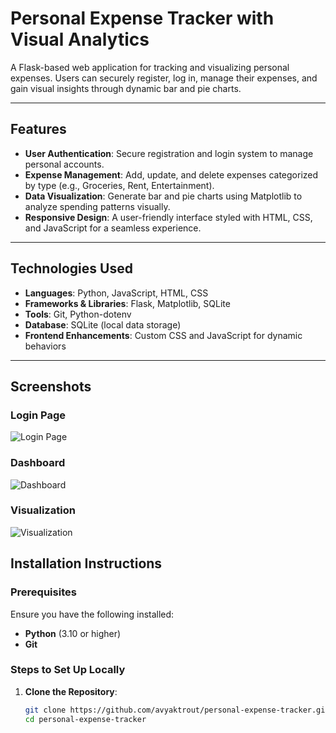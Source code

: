# Personal Expense Tracker with Visual Analytics

A Flask-based web application for tracking and visualizing personal expenses. Users can securely register, log in, manage their expenses, and gain visual insights through dynamic bar and pie charts.

---

## Features

- **User Authentication**: Secure registration and login system to manage personal accounts.
- **Expense Management**: Add, update, and delete expenses categorized by type (e.g., Groceries, Rent, Entertainment).
- **Data Visualization**: Generate bar and pie charts using Matplotlib to analyze spending patterns visually.
- **Responsive Design**: A user-friendly interface styled with HTML, CSS, and JavaScript for a seamless experience.

---

## Technologies Used

- **Languages**: Python, JavaScript, HTML, CSS
- **Frameworks & Libraries**: Flask, Matplotlib, SQLite
- **Tools**: Git, Python-dotenv
- **Database**: SQLite (local data storage)
- **Frontend Enhancements**: Custom CSS and JavaScript for dynamic behaviors

---

## Screenshots

### Login Page
![Login Page](screenshots/login.png)

### Dashboard
![Dashboard](screenshots/dashboard.png)

### Visualization
![Visualization](screenshots/visualization.png)

## Installation Instructions

### Prerequisites

Ensure you have the following installed:
- **Python** (3.10 or higher)
- **Git**

### Steps to Set Up Locally

1. **Clone the Repository**:
   ```bash
   git clone https://github.com/avyaktrout/personal-expense-tracker.git
   cd personal-expense-tracker